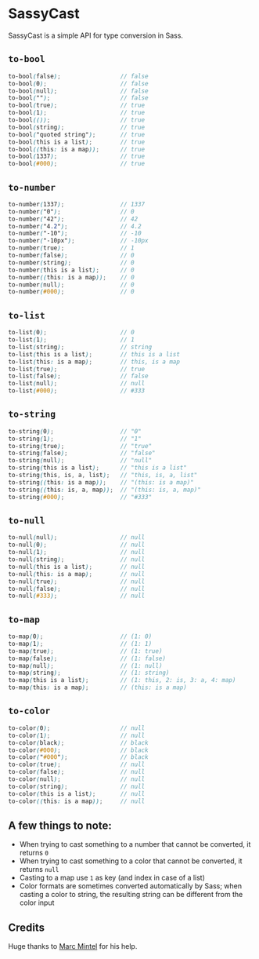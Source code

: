 SassyCast
=========

SassyCast is a simple API for type conversion in Sass.

## `to-bool`

``` scss
to-bool(false);                 // false
to-bool(0);                     // false
to-bool(null);                  // false
to-bool("");                    // false
to-bool(true);                  // true
to-bool(1);                     // true
to-bool(());                    // true
to-bool(string);                // true
to-bool("quoted string");       // true
to-bool(this is a list);        // true
to-bool((this: is a map));      // true
to-bool(1337);                  // true
to-bool(#000);                  // true
```

## `to-number`

``` scss
to-number(1337);                // 1337
to-number("0");                 // 0
to-number("42");                // 42
to-number("4.2");               // 4.2
to-number("-10");               // -10
to-number("-10px");             // -10px
to-number(true);                // 1
to-number(false);               // 0
to-number(string);              // 0
to-number(this is a list);      // 0
to-number((this: is a map));    // 0
to-number(null);                // 0
to-number(#000);                // 0
```

## `to-list`

``` scss
to-list(0);                     // 0
to-list(1);                     // 1
to-list(string);                // string
to-list(this is a list);        // this is a list
to-list(this: is a map);        // this, is a map
to-list(true);                  // true
to-list(false);                 // false
to-list(null);                  // null
to-list(#000);                  // #333
```

## `to-string`

``` scss
to-string(0);                   // "0"
to-string(1);                   // "1"
to-string(true);                // "true"
to-string(false);               // "false"
to-string(null);                // "null"
to-string(this is a list);      // "this is a list"
to-string(this, is, a, list);   // "this, is, a, list"
to-string((this: is a map));    // "(this: is a map)"
to-string((this: is, a, map));  // "(this: is, a, map)"
to-string(#000);                // "#333"
```

## `to-null`

``` scss
to-null(null);                  // null
to-null(0);                     // null
to-null(1);                     // null
to-null(string);                // null
to-null(this is a list);        // null
to-null(this: is a map);        // null
to-null(true);                  // null
to-null(false);                 // null
to-null(#333);                  // null
```

## `to-map`

``` scss
to-map(0);                      // (1: 0)
to-map(1);                      // (1: 1)
to-map(true);                   // (1: true)
to-map(false);                  // (1: false)
to-map(null);                   // (1: null)
to-map(string);                 // (1: string)
to-map(this is a list);         // (1: this, 2: is, 3: a, 4: map)
to-map(this: is a map);         // (this: is a map)
```

## `to-color`

``` scss
to-color(0);                    // null
to-color(1);                    // null
to-color(black);                // black
to-color(#000);                 // black
to-color("#000");               // black
to-color(true);                 // null
to-color(false);                // null
to-color(null);                 // null
to-color(string);               // null
to-color(this is a list);       // null
to-color((this: is a map));     // null
```

## A few things to note:

* When trying to cast something to a number that cannot be converted, it returns `0`
* When trying to cast something to a color that cannot be converted, it returns `null`
* Casting to a map use `1` as key (and index in case of a list)
* Color formats are sometimes converted automatically by Sass; when casting a color to string, the resulting string can be different from the color input

## Credits

Huge thanks to [Marc Mintel](http://twitter.com/marcmintel) for his help.
